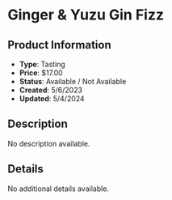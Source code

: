 # Ginger & Yuzu Gin Fizz

## Product Information
- **Type**: Tasting
- **Price**: $17.00
- **Status**: Available / Not Available
- **Created**: 5/6/2023
- **Updated**: 5/4/2024

## Description
No description available.



## Details
No additional details available.
